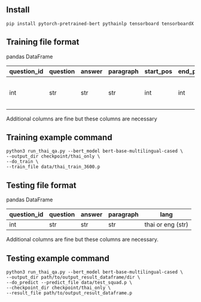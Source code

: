 ## Install
```
pip install pytorch-pretrained-bert pythainlp tensorboard tensorboardX
```

## Training file format
pandas DataFrame

| question_id | question | answer | paragraph | start_pos | end_pos | lang |
| --- | --- | --- | --- | --- | --- | --- |
| int | str | str | str | int | int | thai or eng (str) |

Additional columns are fine but these columns are necessary

## Training example command

```
python3 run_thai_qa.py --bert_model bert-base-multilingual-cased \
--output_dir checkpoint/thai_only \
--do_train \
--train_file data/thai_train_3600.p
```

## Testing file format

pandas DataFrame

| question_id | question | answer | paragraph | lang |
| --- | --- | --- | --- | --- |
| int | str | str | str | thai or eng (str) |

Additional columns are fine but these columns are necessary.

## Testing example command

```
python3 run_thai_qa.py --bert_model bert-base-multilingual-cased \
--output_dir path/to/output_result_dataframe/dir \
--do_predict --predict_file data/test_squad.p \
--checkpoint_dir checkpoint/thai_only \
--result_file path/to/output_result_dataframe.p
```
